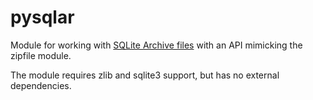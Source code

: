 # pysqlar

Module for working with [SQLite Archive files](https://www.sqlite.org/sqlar.html)
with an API mimicking the zipfile module.

The module requires zlib and sqlite3 support, but has no external dependencies.

